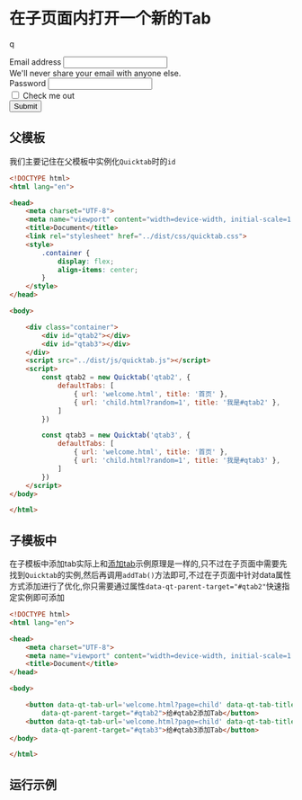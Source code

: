 # 在子页面内打开一个新的Tab
q

<form>
  <div class="mb-3">
    <label for="exampleInputEmail1" class="form-label">Email address</label>
    <input type="email" class="form-control" id="exampleInputEmail1" aria-describedby="emailHelp">
    <div id="emailHelp" class="form-text">We'll never share your email with anyone else.</div>
  </div>
  <div class="mb-3">
    <label for="exampleInputPassword1" class="form-label">Password</label>
    <input type="password" class="form-control" id="exampleInputPassword1">
  </div>
  <div class="mb-3 form-check">
    <input type="checkbox" class="form-check-input" id="exampleCheck1">
    <label class="form-check-label" for="exampleCheck1">Check me out</label>
  </div>
  <button type="submit" class="btn btn-primary">Submit</button>
</form>

<script>


console.log('qq')

</script>

## 父模板

我们主要记住在父模板中实例化`Quicktab`时的`id`

```html
<!DOCTYPE html>
<html lang="en">

<head>
    <meta charset="UTF-8">
    <meta name="viewport" content="width=device-width, initial-scale=1.0">
    <title>Document</title>
    <link rel="stylesheet" href="../dist/css/quicktab.css">
    <style>
        .container {
            display: flex;
            align-items: center;
        }
    </style>
</head>

<body>

    <div class="container">
        <div id="qtab2"></div>
        <div id="qtab3"></div>
    </div>
    <script src="../dist/js/quicktab.js"></script>
    <script>
        const qtab2 = new Quicktab('qtab2', {
            defaultTabs: [
                { url: 'welcome.html', title: '首页' },
                { url: 'child.html?random=1', title: '我是#qtab2' },
            ]
        })

        const qtab3 = new Quicktab('qtab3', {
            defaultTabs: [
                { url: 'welcome.html', title: '首页' },
                { url: 'child.html?random=1', title: '我是#qtab3' },
            ]
        })
    </script>
</body>

</html>
```

## 子模板中

在子模板中添加tab实际上和[添加tab](./tab-add)示例原理是一样的,只不过在子页面中需要先找到`Quicktab`的实例,然后再调用`addTab()`方法即可,不过在子页面中针对data属性方式添加进行了优化,你只需要通过属性`data-qt-parent-target="#qtab2"`快速指定实例即可添加




```html
<!DOCTYPE html>
<html lang="en">

<head>
    <meta charset="UTF-8">
    <meta name="viewport" content="width=device-width, initial-scale=1.0">
    <title>Document</title>
</head>

<body>

    <button data-qt-tab-url='welcome.html?page=child' data-qt-tab-title='添加用户信息'
        data-qt-parent-target="#qtab2">给#qtab2添加Tab</button>
    <button data-qt-tab-url='welcome.html?page=child' data-qt-tab-title='添加用户信息'
        data-qt-parent-target="#qtab3">给#qtab3添加Tab</button>
</body>

</html>
```


## 运行示例

<ShowCase text="Run"  src="Quicktab/demo/add-tab-in-childPage.html"/>

